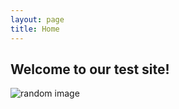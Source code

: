 ```yaml
---
layout: page 
title: Home 
---
```


## Welcome to our test site!

![random image](https://blog.pawedin.com/app/uploads/2015/11/bulldog-skateboarding.jpg)
